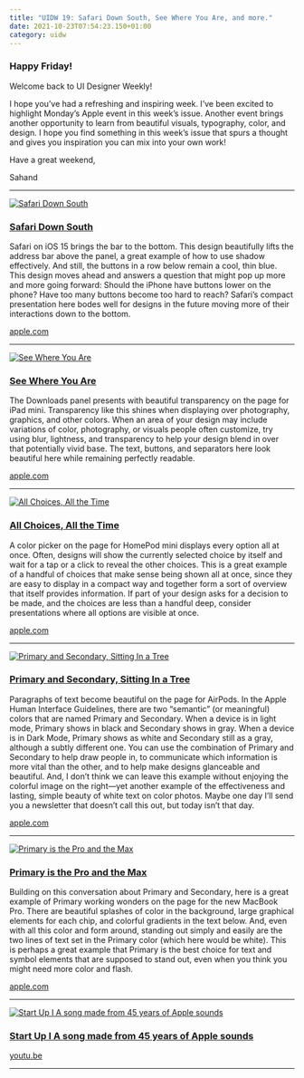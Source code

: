 ```yaml
---
title: "UIDW 19: Safari Down South, See Where You Are, and more."
date: 2021-10-23T07:54:23.150+01:00
category: uidw
---
```


### Happy Friday!

Welcome back to UI Designer Weekly!

I hope you’ve had a refreshing and inspiring week. I’ve been excited to highlight Monday’s Apple event in this week’s issue. Another event brings another opportunity to learn from beautiful visuals, typography, color, and design. I hope you find something in this week’s issue that spurs a thought and gives you inspiration you can mix into your own work!

Have a great weekend,

 Sahand 

---

[![](https://assets.sahandnayebaziz.org/safari-down-south.jpeg "Safari Down South")](https://cur.at/ZDFlhLe?m=web) 

### [Safari Down South](https://cur.at/ZDFlhLe?m=web)

Safari on iOS 15 brings the bar to the bottom. This design beautifully lifts the address bar above the panel, a great example of how to use shadow effectively. And still, the buttons in a row below remain a cool, thin blue. This design moves ahead and answers a question that might pop up more and more going forward: Should the iPhone have buttons lower on the phone? Have too many buttons become too hard to reach? Safari’s compact presentation here bodes well for designs in the future moving more of their interactions down to the bottom.

[apple.com](https://cur.at/ZDFlhLe?m=web) 

---

[![](https://assets.sahandnayebaziz.org/see-where-you-are.jpeg "See Where You Are")](https://cur.at/BtATYOk?m=web) 

### [See Where You Are](https://cur.at/BtATYOk?m=web)

The Downloads panel presents with beautiful transparency on the page for iPad mini. Transparency like this shines when displaying over photography, graphics, and other colors. When an area of your design may include variations of color, photography, or visuals people often customize, try using blur, lightness, and transparency to help your design blend in over that potentially vivid base. The text, buttons, and separators here look beautiful here while remaining perfectly readable.

[apple.com](https://cur.at/BtATYOk?m=web) 

---

[![](https://assets.sahandnayebaziz.org/all-choices-all-the-time.jpeg "All Choices, All the Time")](https://cur.at/nzpocHJ?m=web) 

### [All Choices, All the Time](https://cur.at/nzpocHJ?m=web)

A color picker on the page for HomePod mini displays every option all at once. Often, designs will show the currently selected choice by itself and wait for a tap or a click to reveal the other choices. This is a great example of a handful of choices that make sense being shown all at once, since they are easy to display in a compact way and together form a sort of overview that itself provides information. If part of your design asks for a decision to be made, and the choices are less than a handful deep, consider presentations where all options are visible at once.

[apple.com](https://cur.at/nzpocHJ?m=web) 

---

[![](https://assets.sahandnayebaziz.org/primary-and-secondary-sitting-in-a-tree.jpeg "Primary and Secondary, Sitting In a Tree")](https://cur.at/vAeKkG0?m=web) 

### [Primary and Secondary, Sitting In a Tree](https://cur.at/vAeKkG0?m=web)

Paragraphs of text become beautiful on the page for AirPods. In the Apple Human Interface Guidelines, there are two “semantic” (or meaningful) colors that are named Primary and Secondary. When a device is in light mode, Primary shows in black and Secondary shows in gray. When a device is in Dark Mode, Primary shows as white and Secondary still as a gray, although a subtly different one. You can use the combination of Primary and Secondary to help draw people in, to communicate which information is more vital than the other, and to help make designs glanceable and beautiful. And, I don’t think we can leave this example without enjoying the colorful image on the right—yet another example of the effectiveness and lasting, simple beauty of white text on color photos. Maybe one day I’ll send you a newsletter that doesn’t call this out, but today isn’t that day.

[apple.com](https://cur.at/vAeKkG0?m=web) 

---

[![](https://assets.sahandnayebaziz.org/primary-is-the-pro-and-the-max.jpeg "Primary is the Pro and the Max")](https://cur.at/9XE8RPr?m=web) 

### [Primary is the Pro and the Max](https://cur.at/9XE8RPr?m=web)

Building on this conversation about Primary and Secondary, here is a great example of Primary working wonders on the page for the new MacBook Pro. There are beautiful splashes of color in the background, large graphical elements for each chip, and colorful gradients in the text below. And, even with all this color and form around, standing out simply and easily are the two lines of text set in the Primary color (which here would be white). This is perhaps a great example that Primary is the best choice for text and symbol elements that are supposed to stand out, even when you think you might need more color and flash.

[apple.com](https://cur.at/9XE8RPr?m=web) 

---

[![](https://assets.sahandnayebaziz.org/start-up-i-a-song-made-from-45-years-of-apple-sounds.jpeg "Start Up I A song made from 45 years of Apple sounds")](https://cur.at/bq6EGzt?m=web) 

### [Start Up I A song made from 45 years of Apple sounds](https://cur.at/bq6EGzt?m=web)

[youtu.be](https://cur.at/bq6EGzt?m=web) 

---